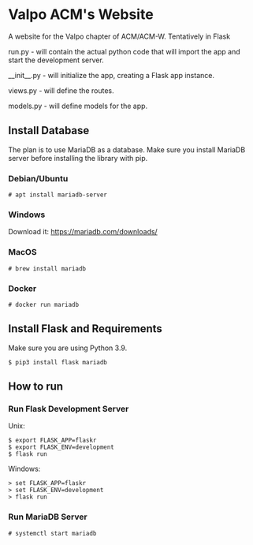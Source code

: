 # Valpo ACM's Website

A website for the Valpo chapter of ACM/ACM-W. Tentatively in Flask

run.py - will contain the actual python code that will import the app and start the development server.

\_\_init\_\_.py - will initialize the app, creating a Flask app instance.

views.py - will define the routes.

models.py - will define models for the app.

## Install Database

The plan is to use MariaDB as a database. Make sure you install MariaDB server before installing the library with pip.

### Debian/Ubuntu

`# apt install mariadb-server`

### Windows

Download it: https://mariadb.com/downloads/

### MacOS

`# brew install mariadb`

### Docker

`# docker run mariadb`

## Install Flask and Requirements

Make sure you are using Python 3.9.

`$ pip3 install flask mariadb`

## How to run

### Run Flask Development Server

Unix:
```
$ export FLASK_APP=flaskr
$ export FLASK_ENV=development
$ flask run
```

Windows:
```
> set FLASK_APP=flaskr
> set FLASK_ENV=development
> flask run
```

### Run MariaDB Server

`# systemctl start mariadb`
